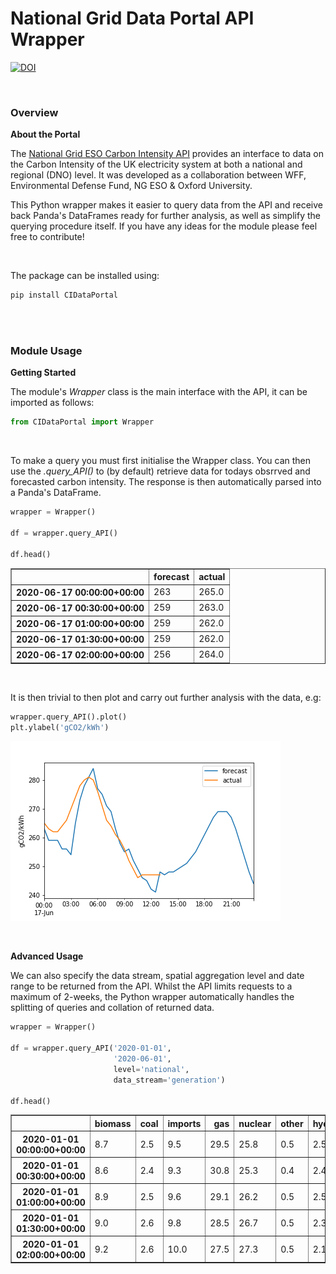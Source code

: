 # National Grid Data Portal API Wrapper

[![DOI](https://zenodo.org/badge/243482335.svg)](https://zenodo.org/badge/latestdoi/243482335)

<br>

### Overview

<b>About the Portal</b>
 
The <a href="https://carbon-intensity.github.io/api-definitions/#carbon-intensity-api-v2-0-0">National Grid ESO Carbon Intensity API</a> provides an interface to data on the Carbon Intensity of the UK electricity system at both a national and regional (DNO) level. It was developed as a collaboration between WFF, Environmental Defense Fund, NG ESO & Oxford University. 

This Python wrapper makes it easier to query data from the API and receive back Panda's DataFrames ready for further analysis, as well as simplify the querying procedure itself. If you have any ideas for the module please feel free to contribute!

<br>

The package can be installed using:
```bash
pip install CIDataPortal
```

<br>
<br>

### Module Usage

<b>Getting Started</b>

The module's <i>Wrapper</i> class is the main interface with the API, it can be imported as follows:

```python
from CIDataPortal import Wrapper
```

<br>

To make a query you must first initialise the Wrapper class. You can then use the <i>.query_API()</i> to (by default) retrieve data for todays obsrrved and forecasted carbon intensity. The response is then automatically parsed into a Panda's DataFrame.

```python
wrapper = Wrapper()

df = wrapper.query_API()

df.head()
```

<table border="1" class="dataframe">  <thead>    <tr style="text-align: right;">      <th></th>      <th>forecast</th>      <th>actual</th>    </tr>  </thead>  <tbody>    <tr>      <th>2020-06-17 00:00:00+00:00</th>      <td>263</td>      <td>265.0</td>    </tr>    <tr>      <th>2020-06-17 00:30:00+00:00</th>      <td>259</td>      <td>263.0</td>    </tr>    <tr>      <th>2020-06-17 01:00:00+00:00</th>      <td>259</td>      <td>262.0</td>    </tr>    <tr>      <th>2020-06-17 01:30:00+00:00</th>      <td>259</td>      <td>262.0</td>    </tr>    <tr>      <th>2020-06-17 02:00:00+00:00</th>      <td>256</td>      <td>264.0</td>    </tr>  </tbody></table>

<br>

It is then trivial to then plot and carry out further analysis with the data, e.g:

```python
wrapper.query_API().plot()
plt.ylabel('gCO2/kWh')
```

<img src="img/example_emissions_forecast.png"></img>

<br>

<b>Advanced Usage</b>

We can also specify the data stream, spatial aggregation level and date range to be returned from the API. Whilst the API limits requests to a maximum of 2-weeks, the Python wrapper automatically handles the splitting of queries and collation of returned data. 

```python
wrapper = Wrapper()

df = wrapper.query_API('2020-01-01',
                       '2020-06-01',
                       level='national', 
                       data_stream='generation')

df.head()
```

<table border="1" class="dataframe">  <thead>    <tr style="text-align: right;">      <th></th>      <th>biomass</th>      <th>coal</th>      <th>imports</th>      <th>gas</th>      <th>nuclear</th>      <th>other</th>      <th>hydro</th>      <th>solar</th>      <th>wind</th>    </tr>  </thead>  <tbody>    <tr>      <th>2020-01-01 00:00:00+00:00</th>      <td>8.7</td>      <td>2.5</td>      <td>9.5</td>      <td>29.5</td>      <td>25.8</td>      <td>0.5</td>      <td>2.5</td>      <td>0.0</td>      <td>21.0</td>    </tr>    <tr>      <th>2020-01-01 00:30:00+00:00</th>      <td>8.6</td>      <td>2.4</td>      <td>9.3</td>      <td>30.8</td>      <td>25.3</td>      <td>0.4</td>      <td>2.4</td>      <td>0.0</td>      <td>20.8</td>    </tr>    <tr>      <th>2020-01-01 01:00:00+00:00</th>      <td>8.9</td>      <td>2.5</td>      <td>9.6</td>      <td>29.1</td>      <td>26.2</td>      <td>0.5</td>      <td>2.5</td>      <td>0.0</td>      <td>20.7</td>    </tr>    <tr>      <th>2020-01-01 01:30:00+00:00</th>      <td>9.0</td>      <td>2.6</td>      <td>9.8</td>      <td>28.5</td>      <td>26.7</td>      <td>0.5</td>      <td>2.3</td>      <td>0.0</td>      <td>20.6</td>    </tr>    <tr>      <th>2020-01-01 02:00:00+00:00</th>      <td>9.2</td>      <td>2.6</td>      <td>10.0</td>      <td>27.5</td>      <td>27.3</td>      <td>0.5</td>      <td>2.1</td>      <td>0.0</td>      <td>20.8</td>    </tr>  </tbody></table>

<br>

